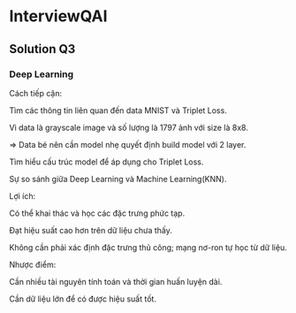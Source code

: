 # InterviewQAI

## Solution Q3

### Deep Learning
Cách tiếp cận:

Tìm các thông tin liên quan đến data MNIST và Triplet Loss.

Vì data là grayscale image và số lượng là 1797 ảnh với size là 8x8.

=> Data bé nên cần model nhẹ  quyết định build model với 2 layer.

Tìm hiểu cấu trúc model để áp dụng cho Triplet Loss.

Sự so sánh giữa Deep Learning và Machine Learning(KNN).

Lợi ích:

Có thể khai thác và học các đặc trưng phức tạp.

Đạt hiệu suất cao hơn trên dữ liệu chưa thấy.

Không cần phải xác định đặc trưng thủ công; mạng nơ-ron tự học từ dữ liệu.

Nhược điểm:

Cần nhiều tài nguyên tính toán và thời gian huấn luyện dài.

Cần dữ liệu lớn để có được hiệu suất tốt.


